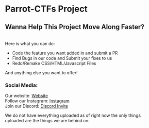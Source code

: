 # Parrot-CTFs Project 

<h2> Wanna Help This Project Move Along Faster? </h2>
<br>
Here is what you can do:

 * Code the feature you want added in and submit a PR 
 * Find Bugs in our code and Submit your fixes to us
 * Redo/Remake CSS/HTML/Javascript Files
 
 And anything else you want to offer! 
 <br>
 
 <h3> Social Media: </h3>
 
 Our website: [Website](https://parrot-ctfs.com) <br>
 Follow our Instagram: [Instagram](https://instagram.com/parrot_ctfs) <br>
 Join our Discord: [Discord Invite](https://discord.parrot-ctfs.com) <br>


 
 We do not have everything uploaded as of right now the only things uploaded are the things we are behind on

